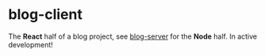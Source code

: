 # blog-client
The __React__ half of a blog project, see [blog-server](https://github.com/smsvt99/blog-server) for the __Node__ half. In active development!